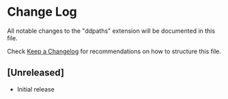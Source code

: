 # Change Log

All notable changes to the "ddpaths" extension will be documented in this file.

Check [Keep a Changelog](http://keepachangelog.com/) for recommendations on how to structure this file.

## [Unreleased]

- Initial release

